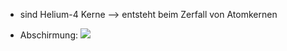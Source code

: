 - sind Helium-4 Kerne
--> entsteht beim Zerfall von Atomkernen

- Abschirmung:
![](Pasted%20image%2020240410120045.png)
